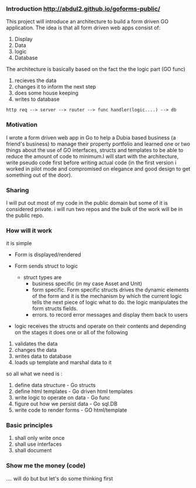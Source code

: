 
### Introduction  http://abdul2.github.io/goforms-public/

This project will introduce an architecture to build a form driven GO application. The idea is that all form driven web apps consist of: 

1. Display 
2. Data
3. logic 
4. Database

The architecture is basically based on the fact the the logic part  (GO func)

1. recieves the data
2. changes it to inform the next step
3. does some house keeping 
3. writes to database

`http req --> server --> router --> func handler(logic....) --> db`


### Motivation 

I wrote a form driven web app in Go to help a Dubia based business  (a friend's business) to manage their  property 
portfolio and learned one or two things about the use of GO interfaces, structs and templates to be able to reduce the amount of code to minimum.I will start with the architecture, write pseudo code first before writing actual code (in the first version i worked in 
pilot mode and compromised on elegance and good design to get something out of the door). 

### Sharing 

I will put out most of my code in the public domain but some of it is considered private. i will run two repos and the bulk of the work will be in the public repo.

### How will it work

it is simple 

- Form is displayed/rendered 
- Form sends struct to logic 
    - struct types are
        - business specific (in my case Asset and Unit) 
        - form specific. Form specific structs drives the dynamic elements of the form and it is the mechanism by which the current logic tells the next piece of logic what to do. the logic manipulates the form structs fields. 
        - errors. to record error messages and display them back to users
   
- logic receives the structs and operate on their contents and depending on the stages it does one or all of the 
following

1. validates the data
2. changes the data
3. writes data to database
4. loads up template and marshal data to it
        
so all what we need is :

1. define data structure  - Go structs 
2. define html templates  - Go driven html templates
3. write logic to operate on data  - Go func
4. figure out how we persist data - Go sql.DB
5. write code to render forms - GO html/template
    
### Basic principles     
   
1. shall only write once 
2. shall use interfaces 
3. shall document

### Show me the money (code)

.... will do but but let's do some thinking first